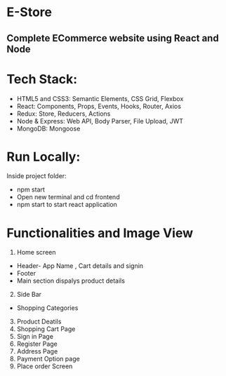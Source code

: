 # E-Store
## Complete ECommerce website using React and Node

# Tech Stack:

* HTML5 and CSS3: Semantic Elements, CSS Grid, Flexbox
* React: Components, Props, Events, Hooks, Router, Axios
* Redux: Store, Reducers, Actions
* Node & Express: Web API, Body Parser, File Upload, JWT
* MongoDB: Mongoose

# Run Locally:
Inside project folder:
* npm start
* Open new terminal and cd frontend
* npm start to start react application

# Functionalities and Image View
1. Home screen 
* Header- App Name , Cart details and signin 
* Footer 
* Main section dispalys product details

2. Side Bar
* Shopping Categories
3. Product Deatils
4. Shopping Cart Page
5. Sign in Page
6. Register Page
7. Address Page
8. Payment Option page
9. Place order Screen





